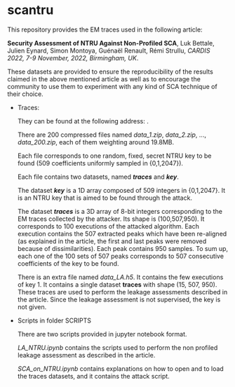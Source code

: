# scantru

This repository provides the EM traces used in the following article:

**Security Assessment of NTRU Against Non-Profiled SCA**, Luk Bettale, Julien Eynard, Simon Montoya, Guénaël Renault, Rémi Strullu, *CARDIS 2022, 7-9 November, 2022, Birmingham, UK*.

These datasets are provided to ensure the reproducibility of the results claimed in the above mentioned article as well as to encourage the community to use them to experiment with any kind of SCA technique of their choice.

- Traces: 

	They can be found at the following address: .

	There are 200 compressed files named *data_1.zip*, *data_2.zip*, ..., *data_200.zip*, each of them weighting around 19.8MB.

	Each file corresponds to one random, fixed, secret NTRU key to be found (509 coefficients uniformly sampled in {0,1,2047}).

	Each file contains two datasets, named ***traces*** and ***key***.

	The dataset ***key*** is a 1D array composed of 509 integers in {0,1,2047}. It is an NTRU key that is aimed to be found through the attack.

	The dataset ***traces*** is a 3D array of 8-bit integers corresponding to the EM traces collected by the attacker. Its shape is (100,507,950). It corresponds to 100 executions of the attacked algorithm. Each execution contains the 507 extracted peaks which have been re-aligned (as explained in the article, the first and last peaks were removed because of dissimilarities). Each peak contains 950 samples. To sum up, each one of the 100 sets of 507 peaks corresponds to 507 consecutive coefficients of the key to be found.

	There is an extra file named *data_LA.h5*. It contains the few executions of key 1. It contains a single dataset **traces** with shape (15, 507, 950). These traces are used to perform the leakage assessments described in the article. Since the leakage assessment is not supervised, the key is not given.
	
- Scripts in folder SCRIPTS

	There are two scripts provided in jupyter notebook format.
	
	*LA_NTRU.ipynb* contains the scripts used to perform the non profiled leakage assessment as described in the article.
	
	*SCA_on_NTRU.ipynb* contains explanations on how to open and to load the traces datasets, and it contains the attack script.
